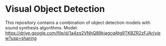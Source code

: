 # Visual Object Detection
This repository contains a combination of object detection models with sound synthesis algorithms.
Model: https://drive.google.com/file/d/1a4zq2VNhQ89kjagcqAtg9TKBZR2zFJAr/view?usp=sharing
